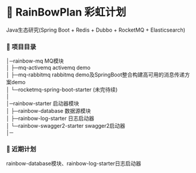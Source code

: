#  🌈 RainBowPlan 彩虹计划
Java生态研究(Spring Boot + Redis + Dubbo + RocketMQ + Elasticsearch)

### 🌱 项目目录

   │─rainbow-mq MQ模块  
   │ ├─mq-activemq  activemq demo  
   │ ├─mq-rabbitmq  rabbitmq demo及SpringBoot整合构建高可用的消息传递方案demo  
   │ └─rocketmq-spring-boot-starter (未完待续)  
   │      
   │─rainbow-starter 启动器模块  
   │ ├─rainbow-database 数据源模块  
   │ ├─rainbow-log-starter 日志启动器  
   │ └─rainbow-swagger2-starter swagger2启动器  
   │─    
   
### 🎯 近期计划

rainbow-database模块、rainbow-log-starter日志启动器 
